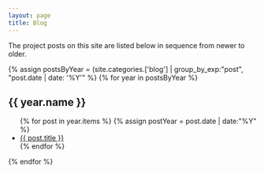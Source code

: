 ```yaml
---
layout: page
title: Blog
---
```


The project posts on this site are listed below in sequence from newer to older.

{% assign postsByYear = (site.categories.['blog'] | group_by_exp:"post", "post.date | date: '%Y'" %}
{% for year in postsByYear %}
<h2>{{ year.name }}</h2>
<ul>
{% for post in year.items %}
{% assign postYear = post.date | date:"%Y" %}
<li><a href="{{ post.url }}">{{ post.title }}</a></li>		
{% endfor %}
</ul>	
{% endfor %}

